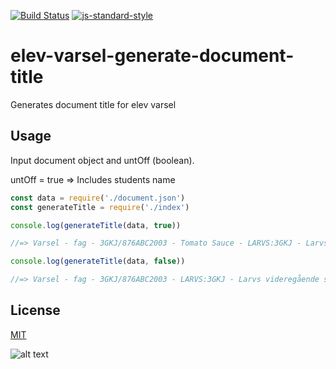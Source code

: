 [![Build Status](https://travis-ci.org/telemark/elev-varsel-generate-document-title.svg?branch=master)](https://travis-ci.org/telemark/elev-varsel-generate-document-title)
[![js-standard-style](https://img.shields.io/badge/code%20style-standard-brightgreen.svg?style=flat)](https://github.com/feross/standard)

# elev-varsel-generate-document-title

Generates document title for elev varsel

## Usage

Input document object and untOff (boolean).

untOff = true => Includes students name

```JavaScript
const data = require('./document.json')
const generateTitle = require('./index')

console.log(generateTitle(data, true))

//=> Varsel - fag - 3GKJ/876ABC2003 - Tomato Sauce - LARVS:3GKJ - Larvs videregående skole - Standpunktkarakter - 2016/2017

console.log(generateTitle(data, false))

//=> Varsel - fag - 3GKJ/876ABC2003 - LARVS:3GKJ - Larvs videregående skole - Standpunktkarakter - 2016/2017

```

## License

[MIT](LICENSE)

![alt text](https://robots.kebabstudios.party/elev-varsel-generate-document-title.png "Robohash image of elev-varsel-generate-document-title")